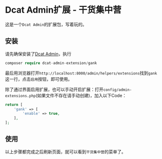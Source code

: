 Dcat Admin扩展 - 干货集中营
======

这是一个`Dcat Admin`的扩展包，写着玩的。

## 安装

请先确保安装了[Dcat Admin](https://github.com/jqhph/dcat-admin)，执行
```php
composer require dcat-admin-extension/gank
```

最后用浏览器打开`http://localhost:8000/admin/helpers/extensions`找到`gank`这一行，点击`启用`按钮，即可使用。

除了通过界面启用扩展，也可以手动开启扩展：打开`config/admin-extensions.php`(如果文件不存在请手动创建)，加入以下Code：
```php
return [
    'gank' => [
        'enable' => true,
    ],
];
```

## 使用

以上步骤都完成之后刷新页面，就可以看到`干货集中营`的菜单了。
